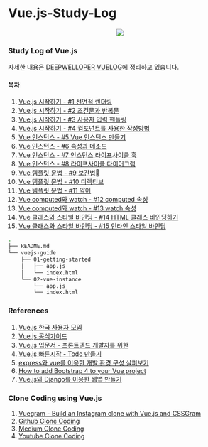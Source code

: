 # Vue.js-Study-Log  
<center><img src="https://user-images.githubusercontent.com/50080087/57029169-e7f6d000-6c7b-11e9-8f5f-63e45bd60634.png"></img></center>  


### Study Log of Vue.js  
자세한 내용은 [DEEPWELLOPER VUELOG](https://deepwelloper.tistory.com/category/Web/Vue.js)에 정리하고 있습니다.
#### 목차
1. [Vue.js 시작하기 - #1 선언적 렌더링](https://deepwelloper.tistory.com/entry/1-Vuejs-%EC%8B%9C%EC%9E%91%ED%95%98%EA%B8%B0)
2. [Vue.js 시작하기 - #2 조건문과 반복문](https://deepwelloper.tistory.com/entry/Vuejs-%EC%8B%9C%EC%9E%91%ED%95%98%EA%B8%B0-2-%EC%A1%B0%EA%B1%B4%EB%AC%B8%EA%B3%BC-%EB%B0%98%EB%B3%B5%EB%AC%B8)
3. [Vue.js 시작하기 - #3 사용자 입력 핸들링](https://deepwelloper.tistory.com/entry/Vuejs-%EC%8B%9C%EC%9E%91%ED%95%98%EA%B8%B0-3-%EC%82%AC%EC%9A%A9%EC%9E%90-%EC%9E%85%EB%A0%A5-%ED%95%B8%EB%93%A4%EB%A7%81)
4. [Vue.js 시작하기 - #4 컴포넌트를 사용한 작성방법](https://deepwelloper.tistory.com/entry/Vuejs-%EC%8B%9C%EC%9E%91%ED%95%98%EA%B8%B0-4-%EC%BB%B4%ED%8F%AC%EB%84%8C%ED%8A%B8%EB%A5%BC-%EC%82%AC%EC%9A%A9%ED%95%9C-%EC%9E%91%EC%84%B1%EB%B0%A9%EB%B2%95)
5. [Vue 인스턴스 - #5 Vue 인스턴스 만들기](https://deepwelloper.tistory.com/entry/Vue-%EC%9D%B8%EC%8A%A4%ED%84%B4%EC%8A%A4-5-Vue-%EC%9D%B8%EC%8A%A4%ED%84%B4%EC%8A%A4-%EB%A7%8C%EB%93%A4%EA%B8%B0)
6. [Vue 인스턴스 - #6 속성과 메소드](https://deepwelloper.tistory.com/entry/Vue-%EC%9D%B8%EC%8A%A4%ED%84%B4%EC%8A%A4-6-%EC%86%8D%EC%84%B1%EA%B3%BC-%EB%A9%94%EC%86%8C%EB%93%9C)
7. [Vue 인스턴스 - #7 인스턴스 라이프사이클 훅](https://deepwelloper.tistory.com/entry/Vue-%EC%9D%B8%EC%8A%A4%ED%84%B4%EC%8A%A4-7-%EC%9D%B8%EC%8A%A4%ED%84%B4%EC%8A%A4-%EB%9D%BC%EC%9D%B4%ED%94%84%EC%82%AC%EC%9D%B4%ED%81%B4-%ED%9B%85)
8. [Vue 인스턴스 - #8 라이프사이클 다이어그램](https://deepwelloper.tistory.com/entry/Vue-%EC%9D%B8%EC%8A%A4%ED%84%B4%EC%8A%A4-8-%EB%9D%BC%EC%9D%B4%ED%94%84%EC%82%AC%EC%9D%B4%ED%81%B4-%EB%8B%A4%EC%9D%B4%EC%96%B4%EA%B7%B8%EB%9E%A8)
9. [Vue 템플릿 문법 - #9 보간법](https://deepwelloper.tistory.com/entry/Vue-%ED%85%9C%ED%94%8C%EB%A6%BF-%EB%AC%B8%EB%B2%95-9-%EB%B3%B4%EA%B0%84%EB%B2%95)
10. [Vue 템플릿 문법 - #10 디렉티브](https://deepwelloper.tistory.com/entry/Vue-%ED%85%9C%ED%94%8C%EB%A6%BF-%EB%AC%B8%EB%B2%95-10-%EB%94%94%EB%A0%89%ED%8B%B0%EB%B8%8C)
11. [Vue 템플릿 문법 - #11 약어](https://deepwelloper.tistory.com/entry/Vue-%ED%85%9C%ED%94%8C%EB%A6%BF-%EB%AC%B8%EB%B2%95-11-%EC%95%BD%EC%96%B4)
12. [Vue computed와 watch - #12 computed 속성](https://deepwelloper.tistory.com/entry/Vue-computed%EC%99%80-watch-12-computed-%EC%86%8D%EC%84%B1)
13. [Vue computed와 watch - #13 watch 속성](https://deepwelloper.tistory.com/entry/Vue-computed%EC%99%80-watch-13-watch-%EC%86%8D%EC%84%B1)
14. [Vue 클래스와 스타일 바인딩 - #14 HTML 클래스 바인딩하기]()
15. [Vue 클래스와 스타일 바인딩 - #15 인라인 스타일 바인딩]()


```bash
.
├── README.md
└── vuejs-guide
    ├── 01-getting-started
    │   ├── app.js
    │   └── index.html
    └── 02-vue-instance
        └── app.js
        └── index.html
```



### References  
1. [Vue.js 한국 사용자 모임](http://vuejs.kr/)
2. [Vue.js 공식가이드](https://kr.vuejs.org/v2/guide/)  
3. [Vue.js 입문서 - 프론트엔드 개발자를 위한](https://joshua1988.github.io/web-development/vuejs/vuejs-tutorial-for-beginner/)
4. [Vue.js 빠른시작 - Todo 만들기](https://blog.storyg.co/vue-js-posts/todos-tutorial)
5. [express와 vue를 이용한 개발 환경 구성 살펴보기](http://vuejs.kr/2017/02/05/express-with-vue/)
6. [How to add Bootstrap 4 to your Vue project](https://medium.com/@BjornKrols/integrating-and-customising-bootstrap-4-in-vue-js-cbc29ba7688e)  
7. [Vue.js와 Django를 이용한 웹앱 만들기](https://deepwelloper.tistory.com/entry/Vuejs%EC%99%80-Django%EB%A5%BC-%EC%9D%B4%EC%9A%A9%ED%95%9C-%EC%9B%B9%EC%95%B1-%EB%A7%8C%EB%93%A4%EA%B8%B0?category=796000)  


### Clone Coding using Vue.js
1. [Vuegram - Build an Instagram clone with Vue.js and CSSGram](https://medium.com/fullstackio/tutorial-build-an-instagram-clone-with-vue-js-and-cssgram-24a9f3de0408)
2. [Github Clone Coding](https://velog.io/@gksdnr89/Vue%EB%A1%9C-%ED%81%B4%EB%A1%A0-%EC%BD%94%EB%94%A9-%ED%95%98%EA%B8%B0-1%ED%83%84-vyjsj6p9bd)
3. [Medium Clone Coding](https://www.youtube.com/watch?v=A4ohbrcgcIg)
4. [Youtube Clone Coding](https://medium.com/techtrument/build-a-video-player-like-youtube-in-vuejs-webpack-and-flexbox-b51ef9bede0b)
